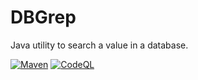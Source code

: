 # DBGrep
Java utility to search a value in a database.

[![Maven](https://github.com/thomasleplus/DBGrep/workflows/Maven/badge.svg)](https://github.com/thomasleplus/DBGrep/actions?query=workflow:"Maven")
[![CodeQL](https://github.com/thomasleplus/DBGrep/workflows/CodeQL/badge.svg)](https://github.com/thomasleplus/DBGrep/actions?query=workflow:"CodeQL")
